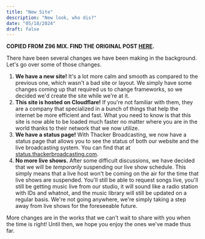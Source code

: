 ```yaml
---
title: "New Site"
description: "New look, who dis?"
date: "05/18/2024"
draft: false
---
```


**COPIED FROM Z96 MIX. FIND THE ORIGINAL POST [HERE](https://z96mix.com/blog/new-site).**

There have been several changes we have been making in the background. Let's go over some of those changes.

1. **We have a new site!** It's a lot more calm and smooth as compared to the previous one, which wasn't a bad site or layout. We simply have some changes coming up that required us to change frameworks, so we decided we'd create the site while we're at it.
2. **This site is hosted on Cloudflare!** If you're not familiar with them, they are a company that specialized in a bunch of things that help the internet be more efficient and fast. What you need to know is that this site is now able to be loaded much faster no matter where you are in the world thanks to their network that we now utilize.
3. **We have a status page!** With Thacker Broadcasting, we now have a status page that allows you to see the status of both our website and the live broadcasting system. You can find that at [status.thackerbroadcasting.com](https://status.thackerbroadcasting.com).
4. **No more live shows.** After some difficult discussions, we have decided that we will be _temporarily_ suspending our live show schedule. This simply means that a live host won't be coming on the air for the time that live shows are suspended. You'll still be able to request songs live, you'll still be getting music live from our studio, it will sound like a radio station with IDs and whatnot, and the music library will still be updated on a regular basis. We're not going anywhere, we're simply taking a step away from live shows for the foreseeable future.

More changes are in the works that we can't wait to share with you when the time is right! Until then, we hope you enjoy the ones we've made thus far.

